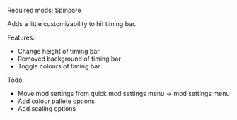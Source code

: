 Required mods: Spincore

Adds a little customizability to hit timing bar.

Features:
- Change height of timing bar
- Removed background of timing bar
- Toggle colours of timing bar

Todo:
- Move mod settings from quick mod settings menu -> mod settings menu
- Add colour pallete options
- Add scaling options
